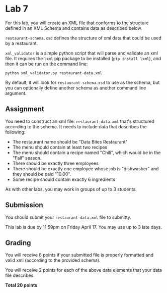 # Lab 7

For this lab, you will create an XML file that conforms to the structure defined in an XML Schema and contains data as described below.

`restaurant-schema.xsd` defines the structure of xml data that could be used by a restaurant.

`xml_validator` is a simple python script that will parse and validate an xml file. It requires the `lxml` pip package to be installed (`pip install lxml`), and then it can be run on the command line:

``` 
python xml_validator.py restaurant-data.xml
```

By default, it will look for `restaurant-schema.xsd` to use as the schema, but you can optionally define another schema as another command line argument. 

## Assignment

You need to construct an xml file: `restaurant-data.xml` that's structured according to the schema. It needs to include data that describes the following:

- The restaurant name should be "Data Bites Restaurant"
- The menu should contain at least two recipes
- The menu should contain a recipe named "Chili", which would be in the "Fall" season.
- There should be exactly three employees
- There should be exactly one employee whose job is "dishwasher" and they should be paid "10.00".
- Some recipe should contain exactly 6 ingredients

As with other labs, you may work in groups of up to 3 students.

## Submission

You should submit your `restaurant-data.xml` file to submitty.

This lab is due by 11:59pm on Friday April 17. You may use up to 3 late days.

## Grading

You will receive 8 points if your submitted file is properly formatted and valid xml (according to the provided schema).

You will receive 2 points for each of the above data elements that your data file describes.

**Total 20 points**